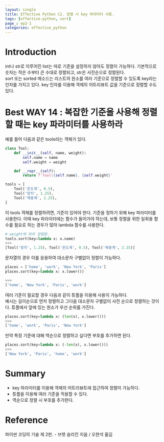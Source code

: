 ```yaml
---
layout: single
title: Effective Python C2. 정렬 시 key 파라미터 사용.
tags: [effective-python, sort]
page_: ep2-1
categories: effective_python
---
```

# Introduction
int나 str로 이루어진 list는 따로 기준을 설정하지 않아도 정렬이 가능하다. 기본적으로 숫자는 작은 수부터 큰 수대로 정렬되고, str은 사전순으로 정렬된다.    
sort 또는 sorted 메소드는 리스트의 원소를 여러 기준으로 정렬할 수 있도록 key라는 인자를 
가지고 있다. key 인자를 이용해 객체의 어트리뷰트 값을 기준으로 정렬할 수도 있다. 

# Best WAY 14 : 복잡한 기준을 사용해 정렬할 때는 key 파라미터를 사용하라
예를 들어 다음과 같은 tools라는 객체가 있다.
```python
class Tool:
    def __init__(self, name, weight):
        self.name = name
        self.weight = weight

    def __repr__(self):
        return f'Tool({self.name}, {self.weight}'

tools = [
    Tool('온도계', 0.5),
    Tool('망치', 1.25),
    Tool('체중계', 2.25),    
]
```
이 tools 객체를 정렬하려면, 기준이 있어야 한다. 기준을 정하기 위해 key 파라미터를 사용한다.
이때 key 파라미터에는 함수가 들어가야 하는데, 보통 정렬을 위한 일회용 함수를 필요로 하는 경우가 많아 lambda 함수를 사용한다.

```python
# weight에 따라 정렬함.
tools.sort(key=lambda x: x.name)
>>>
[Tool('망치', 1.25), Tool('온도계', 0.5), Tool('체중계', 2.25)]
```

문자열의 경우 이를 응용하여 대소문자 구별없이 정렬이 가능하다.
```python
places = ['home', 'work', 'New York', 'Paris']
places.sort(key=lambda x: x.lower())

>>>
['home', 'New York', 'Paris', 'work']
```

여러 기준이 필요할 경우 다음과 같이 튜플을 이용해 사용이 가능하다.    
예시는 길이순으로 먼저 정렬하고 그다음 대소문자 구별없이 사전 순으로 정렬하는 것이다.
튜플에서 앞에 있는 원소가 우선 순위를 가진다.
```python
places.sort(key=lambda x: (len(x), x.lower()))
>>>
['home', 'work', 'Paris', 'New York']
```

만약 특정 기준에 대해 역순으로 정렬하고 싶다면 부호를 추가하면 된다.
```python
places.sort(key=lambda x: (-len(x), x.lower()))
>>>
['New York', 'Paris', 'home', 'work']
```

# Summary
- key 파라미터를 이용해 객체의 어트리뷰트에 접근하여 정렬이 가능하다.
- 튜플을 이용해 여러 기준을 적용할 수 있다.
- 역순으로 정렬 시 부호를 추가한다.


# Reference
파이썬 코딩의 기술 제 2판. -  브렛 슬리킨 지음 / 오현석 옮김   

